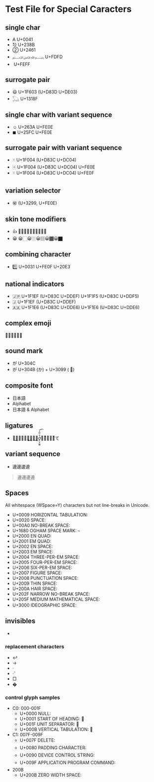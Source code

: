 Test File for Special Caracters
================================

## single char
- A U+0041
- ⎋ U+238B
- ② U+2461
- ﷽ U+FDFD
- ﻿ U+FEFF


## surrogate pair
- 😃 U+1F603 (U+D83D U+DE03)
- 𓆏 U+1318F


## single char with variant sequence
- ☺︎ U+263A  U+FE0E
- ◼︎ U+25FC  U+FE0E


## surrogate pair with variant sequence
- 🀄 U+1F004 (U+D83C U+DC04)
- 🀄︎ U+1F004 (U+D83C U+DC04)  U+FE0E
- 🀄️ U+1F004 (U+D83C U+DC04)  U+FE0F


## variation selector
- ㊙︎ (U+3299, U+FE0E)


## skin tone modifiers
- 👍 👍🏻👍🏼👍🏽👍🏾👍🏿
- 😀 😀🏻😀🏼😀🏽😀🏾😀🏿


## combining character
- 1️⃣ U+0031  U+FE0F  U+20E3


## national indicators
- 🇯🇵 U+1F1EF (U+D83C U+DDEF)  U+1F1F5 (U+D83C U+DDF5)
- 🇯 U+1F1EF (U+D83C U+DDEF)
- 🇦🇦 U+1F1E6 (U+D83C U+DDE6)  U+1F1E6 (U+D83C U+DDE6)


## complex emoji
👨‍👨‍👧‍👦🕵️‍♀️


## sound mark
- が U+304C
- が U+304B (か) + U+3099 ( ゙)


## composite font
- 日本語
- Alphabet
- 日本語 & Alphabet


## ligatures
- た͜͜͏̘̣͔͙͎͎̘̜̫̗͍͚͓͜͜͏̘̣͔͙͎͎す͜͜͏̘̣͔͙͎͎ơ̟̤̖̗͖͇̍͋̀͆̓́͞͡け̜ͪ̅̍̅͂͊て


## variant sequence
- 邊邊󠄀邊󠄁邊󠄂
> 邊邊󠄀邊󠄁邊󠄂


## Spaces

All whitespace (WSpace=Y) characters but not line-breaks in Unicode.

- U+0009 HORIZONTAL TABULATION: 	
- U+0020 SPACE:  
- U+00A0 NO-BREAK SPACE:  
- U+1680 OGHAM SPACE MARK:  
- U+2000 EN QUAD:  
- U+2001 EM QUAD:  
- U+2002 EN SPACE:  
- U+2003 EM SPACE:  
- U+2004 THREE-PER-EM SPACE:  
- U+2005 FOUR-PER-EM SPACE:  
- U+2006 SIX-PER-EM SPACE:  
- U+2007 FIGURE SPACE:  
- U+2008 PUNCTUATION SPACE:  
- U+2009 THIN SPACE:  
- U+200A HAIR SPACE:  
- U+202F NARROW NO-BREAK SPACE:  
- U+205F MEDIUM MATHEMATICAL SPACE:  
- U+3000 IDEOGRAPHIC SPACE: 　


## invisibles
- 	  　 

### replacement characters
- ↩
- →
- ·
- ·̂
- □
- �

### control glyph samples
- C0: 000-001F
    - U+0000 NULL:  
    - U+0001 START OF HEADING: 
    - U+001F UNIT SEPARATOR: 
    - U+000B VERTICAL TABULATION: 
- C1: 007F-009F
    - U+007F DELETE: 
    - U+0080 PADDING CHARACTER: 
    - U+0090 DEVICE CONTROL STRING: 
    - U+009F APPLICATION PROGRAM COMMAND: 
- 200B
    - U+200B ZERO WIDTH SPACE: ​
